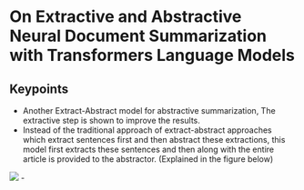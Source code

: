# On Extractive and Abstractive Neural Document Summarization with Transformers Language Models
## Keypoints
- Another Extract-Abstract model for abstractive summarization, The extractive step is shown to improve the results.
- Instead of the traditional approach of extract-abstract approaches which extract sentences first and then abstract these extractions, this model first extracts these sentences and then along with the entire article is provided to the abstractor. (Explained in the figure below)
<img src="../Images/TLM.png">
-
